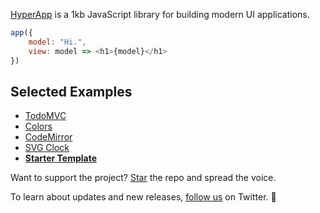 [HyperApp](https://github.com/hyperapp/hyperapp) is a 1kb JavaScript library for building modern UI applications.

```javascript
app({
    model: "Hi.",
    view: model => <h1>{model}</h1>
})
```

## Selected Examples
* [TodoMVC](https://hyperapp-todomvc.gomix.me/)
* [Colors](https://hyperapp.gomix.me/colors)
* [CodeMirror](https://hyperapp.gomix.me/codemirror)
* [SVG Clock](https://hyperapp.gomix.me/svg_clock)
* [**Starter Template**](https://gomix.com/#!/project/hyperapp-starter)

Want to support the project? [Star](https://github.com/hyperapp/hyperapp/stargazers) the repo and spread the voice.

To learn about updates and new releases, [follow us](https://twitter.com/hyperappjs) on Twitter. 👋 
